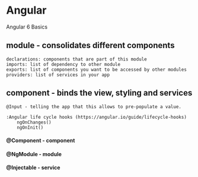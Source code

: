 # Angular
Angular 6 Basics

## module - consolidates different components
    declarations: components that are part of this module
    imports: list of dependency to other module
    exports: list of components you want to be accessed by other modules
    providers: list of services in your app

## component - binds the view, styling and services
    @Input - telling the app that this allows to pre-populate a value.
    
    :Angular life cycle hooks (https://angular.io/guide/lifecycle-hooks)
        ngOnChanges()
        ngOnInit()


#### @Component - component
#### @NgModule - module
#### @Injectable - service
